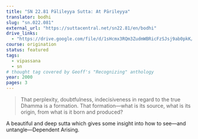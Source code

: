 ```yaml
---
title: "SN 22.81 Pālileyya Sutta: At Pārileyya"
translator: bodhi
slug: "sn.022.081"
external_url: "https://suttacentral.net/sn22.81/en/bodhi"
drive_links:
  - "https://drive.google.com/file/d/1sHcmx3RQm3ZudmWBRicFzSJsj9ab0pkK/view?usp=drivesdk"
course: origination
status: featured
tags:
  - vipassana
  - sn
# thought tag covered by Geoff's "Recognizing" anthology
year: 2000
pages: 3
---
```


> That perplexity, doubtfulness, indecisiveness in regard to the true Dhamma is a formation. That formation—what is its source, what is its origin, from what is it born and produced?

A beautiful and deep sutta which gives some insight into how to see—and untangle—Dependent Arising.
